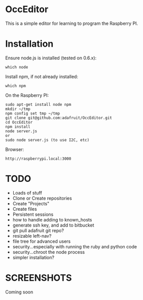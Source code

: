 OccEditor
================
This is a simple editor for learning to program the Raspberry PI.

Installation
============

Ensure node.js is installed (tested on 0.6.x):

    which node

Install npm, if not already installed:

    which npm

On the Raspberry PI:

    sudo apt-get install node npm
    mkdir ~/tmp
    npm config set tmp ~/tmp
    git clone git@github.com:adafruit/OccEditor.git
    cd OccEditor
    npm install
    node server.js
    or
    sudo node server.js (to use I2C, etc)

Browser:

    http://raspberrypi.local:3000

TODO
====
- Loads of stuff
- Clone or Create repositories
- Create "Projects"
- Create files
- Persistent sessions
- how to handle adding to known_hosts
- generate ssh key, and add to bitbucket
- git pull adafruit git repo?
- resizable left-nav?
- file tree for advanced users
- security...especially with running the ruby and python code
- security...chroot the node process
- simpler installation?


SCREENSHOTS
===========
Coming soon